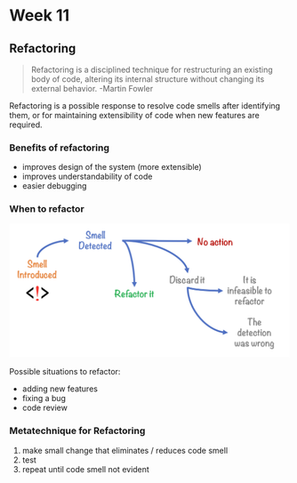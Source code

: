 # Week 11

## Refactoring

> Refactoring is a disciplined technique for restructuring an existing body of code, altering its internal structure without changing its external behavior.
> -Martin Fowler

Refactoring is a possible response to resolve code smells after identifying them, or for maintaining extensibility of code when new features are required.

### Benefits of refactoring

- improves design of the system (more extensible)
- improves understandability of code
- easier debugging

### When to refactor

![when_to_refactor](/assets/when_to_refactor.png)

Possible situations to refactor:

- adding new features
- fixing a bug
- code review

### Metatechnique for Refactoring

1. make small change that eliminates / reduces code smell
2. test
3. repeat until code smell not evident
